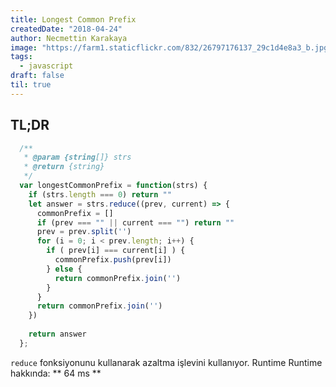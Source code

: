 ```yaml
---
title: Longest Common Prefix
createdDate: "2018-04-24"
author: Necmettin Karakaya
image: "https://farm1.staticflickr.com/832/26797176137_29c1d4e8a3_b.jpg"
tags:
  - javascript
draft: false
til: true
---
```


## TL;DR
```javascript
  /**
   * @param {string[]} strs
   * @return {string}
   */
  var longestCommonPrefix = function(strs) {
    if (strs.length === 0) return ""
    let answer = strs.reduce((prev, current) => {
      commonPrefix = []
      if (prev === "" || current === "") return ""
      prev = prev.split('')
      for (i = 0; i < prev.length; i++) {
        if ( prev[i] === current[i] ) {
          commonPrefix.push(prev[i])
        } else {
          return commonPrefix.join('') 
        }
      }
      return commonPrefix.join('')
    }) 
    
    return answer
  };

```
`reduce` fonksiyonunu kullanarak azaltma işlevini kullanıyor.
Runtime Runtime hakkında: ** 64 ms **

